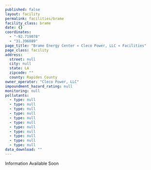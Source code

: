 ```yaml
---
published: false
layout: facility
permalink: facilities/brame
facility_class: brame
date: {}
coordinates: 
  - "-92.719078"
  - "31.396889"
page_title: "Brame Energy Center « Cleco Power, LLC « Facilities"
page_class: facility
address: 
  street: null
  city: null
  state: LA
  zipcode: ""
  county: Rapides County
owner_operator: "Cleco Power, LLC"
impoundment_hazard_rating: null
monitoring: null
pollutants: 
  - type: null
  - type: null
  - type: null
  - type: null
  - type: null
  - type: null
  - type: null
  - type: null
  - type: null
  - type: null
  - type: null
data_download: ""
---
```


Information Available Soon